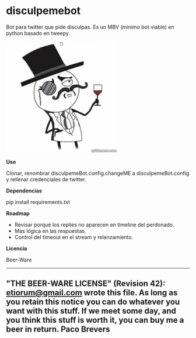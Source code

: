 # disculpemebot
Bot para twitter que pide disculpas.
Es un MBV (minimo bot viable) en python basado en tweepy.

![Disculpeme Bot](sir.jpg "@disculpemeBot en https://twitter.com/disculpemeBOT")

**Uso**

Clonar, renombrar disculpemeBot.config.changeME a disculpemeBot.config y rellenar credenciales de twitter.

**Dependencias**

pip install requirements.txt

**Roadmap**

- Revisar porqué los replies no aparecen en timeline del perdonado.
- Mas lógica en las respuestas.
- Control del timeout en el stream y relanzamiento.

**Licencia**

Beer-Ware

 ----------------------------------------------------------------------------
 "THE BEER-WARE LICENSE" (Revision 42):
 <etiorum@gmail.com> wrote this file. As long as you retain this notice you
 can do whatever you want with this stuff. If we meet some day, and you think
 this stuff is worth it, you can buy me a beer in return. Paco Brevers
 ----------------------------------------------------------------------------


